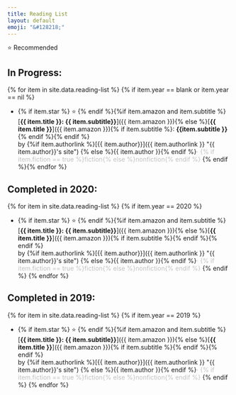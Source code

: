 ```yaml
---
title: Reading List
layout: default
emoji: "&#128218;"
---
```

<span>&#11088; </span>Recommended
## In Progress:
{% for item in site.data.reading-list %}
  {% if item.year == blank or item.year == nil %}
* {% if item.star %} <span>&#11088;</span> {% endif %}{%if item.amazon and item.subtitle %}[**{{ item.title }}: {{ item.subtitle}}**]({{ item.amazon }}){% else %}[**{{ item.title }}**]({{ item.amazon }}){% if item.subtitle %}: **{{item.subtitle }}** {% endif %}{% endif %}<br>
  by {%if item.authorlink %}[{{ item.author}}]({{ item.authorlink }} "{{ item.author}}'s site")
  {% else %}{{ item.author }}{% endif %}<span style="color:silver">&middot; {% if item.fiction == true %}fiction{% else %}nonfiction{% endif %}</span>
{% endif %}{% endfor %}
## Completed in 2020:
{% for item in site.data.reading-list %}
  {% if item.year == 2020 %}
  * {% if item.star %} <span>&#11088;</span> {% endif %}{%if item.amazon and item.subtitle %}[**{{ item.title }}: {{ item.subtitle}}**]({{ item.amazon }}){% else %}[**{{ item.title }}**]({{ item.amazon }}){% if item.subtitle %}{% endif %}{% endif %}<br>
    by {%if item.authorlink %}[{{ item.author}}]({{ item.authorlink }} "{{ item.author}}'s site")
    {% else %}{{ item.author }}{% endif %}<span style="color:silver">&middot; {% if item.fiction == true %}fiction{% else %}nonfiction{% endif %}</span>
  {% endif %}
{% endfor %}
## Completed in 2019:
{% for item in site.data.reading-list %}
  {% if item.year == 2019 %}
  * {% if item.star %} <span>&#11088;</span> {% endif %}{%if item.amazon and item.subtitle %}[**{{ item.title }}: {{ item.subtitle}}**]({{ item.amazon }}){% else %}[**{{ item.title }}**]({{ item.amazon }}){% if item.subtitle %}{% endif %}{% endif %}<br>
    by {%if item.authorlink %}[{{ item.author}}]({{ item.authorlink }} "{{ item.author}}'s site")
    {% else %}{{ item.author }}{% endif %}<span style="color:silver">&middot; {% if item.fiction == true %}fiction{% else %}nonfiction{% endif %}</span>
  {% endif %}
{% endfor %}
